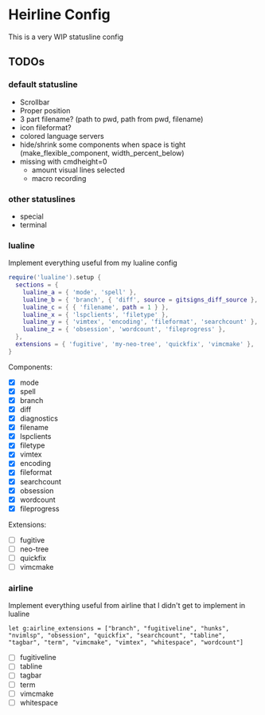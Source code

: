 # Heirline Config

This is a very WIP statusline config

## TODOs
### default statusline
- Scrollbar
- Proper position
- 3 part filename? (path to pwd, path from pwd, filename)
- icon fileformat?
- colored language servers
- hide/shrink some components when space is tight (make_flexible_component, width_percent_below)
- missing with cmdheight=0
  - amount visual lines selected
  - macro recording

### other statuslines
- special
- terminal

### lualine
Implement everything useful from my lualine config
```lua
require('lualine').setup {
  sections = {
    lualine_a = { 'mode', 'spell' },
    lualine_b = { 'branch', { 'diff', source = gitsigns_diff_source }, 'diagnostics' },
    lualine_c = { { 'filename', path = 1 } },
    lualine_x = { 'lspclients', 'filetype' },
    lualine_y = { 'vimtex', 'encoding', 'fileformat', 'searchcount' },
    lualine_z = { 'obsession', 'wordcount', 'fileprogress' },
  },
  extensions = { 'fugitive', 'my-neo-tree', 'quickfix', 'vimcmake' },
}
```
Components:
- [x] mode
- [x] spell
- [x] branch
- [x] diff
- [x] diagnostics
- [x] filename
- [x] lspclients
- [x] filetype
- [x] vimtex
- [x] encoding
- [x] fileformat
- [x] searchcount
- [x] obsession
- [x] wordcount
- [x] fileprogress

Extensions:
- [ ] fugitive
- [ ] neo-tree
- [ ] quickfix
- [ ] vimcmake

### airline
Implement everything useful from airline that I didn't get to implement in lualine
```vim
let g:airline_extensions = ["branch", "fugitiveline", "hunks", "nvimlsp", "obsession", "quickfix", "searchcount", "tabline", "tagbar", "term", "vimcmake", "vimtex", "whitespace", "wordcount"]
```
- [ ] fugitiveline
- [ ] tabline
- [ ] tagbar
- [ ] term
- [ ] vimcmake
- [ ] whitespace
